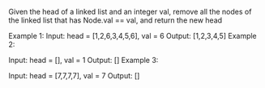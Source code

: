 Given the head of a linked list and an integer val, remove all the nodes of the linked list that has Node.val == val, and return the new head

Example 1:
Input: head = [1,2,6,3,4,5,6], val = 6
Output: [1,2,3,4,5]
Example 2:

Input: head = [], val = 1
Output: []
Example 3:

Input: head = [7,7,7,7], val = 7
Output: []